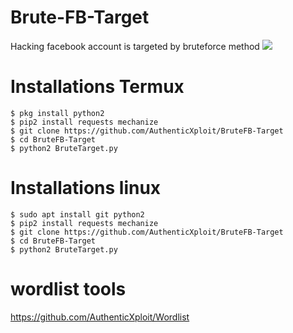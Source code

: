 # Brute-FB-Target
Hacking facebook account is targeted by bruteforce method
<img src="https://github.com/AuthenticXploit/BruteFB-Target/blob/main/Screenshot_2020-12-10-20-17-08-picsay.png">
# Installations Termux
```
$ pkg install python2
$ pip2 install requests mechanize
$ git clone https://github.com/AuthenticXploit/BruteFB-Target
$ cd BruteFB-Target
$ python2 BruteTarget.py
```
# Installations linux
```
$ sudo apt install git python2
$ pip2 install requests mechanize 
$ git clone https://github.com/AuthenticXploit/BruteFB-Target
$ cd BruteFB-Target
$ python2 BruteTarget.py
```
# wordlist tools
https://github.com/AuthenticXploit/Wordlist
